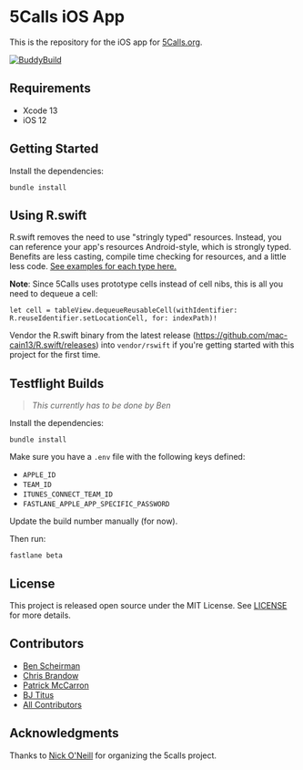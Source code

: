 # 5Calls iOS App

This is the repository for the iOS app for [5Calls.org](https://5calls.org).

[![BuddyBuild](https://dashboard.buddybuild.com/api/statusImage?appID=5897bfe9e9a832010023be69&branch=master&build=latest)](https://dashboard.buddybuild.com/apps/5897bfe9e9a832010023be69/build/latest?branch=master)

## Requirements

- Xcode 13
- iOS 12

## Getting Started

Install the dependencies:

```
bundle install
```

## Using R.swift

R.swift removes the need to use "stringly typed" resources. Instead, you can reference your app's resources Android-style, which is strongly typed. Benefits are less casting, compile time checking for resources, and a little less code. [See examples for each type here.](https://github.com/mac-cain13/R.swift/blob/master/Documentation/Examples.md)

**Note**: Since 5Calls uses prototype cells instead of cell nibs, this is all you need to dequeue a cell:

```
let cell = tableView.dequeueReusableCell(withIdentifier: R.reuseIdentifier.setLocationCell, for: indexPath)!
```

Vendor the R.swift binary from the latest release (https://github.com/mac-cain13/R.swift/releases) into `vendor/rswift` if you're getting started with this project for the first time.

## Testflight Builds

> _This currently has to be done by Ben_

Install the dependencies:

```
bundle install
```

Make sure you have a `.env` file with the following keys defined:

- `APPLE_ID`
- `TEAM_ID`
- `ITUNES_CONNECT_TEAM_ID`
- `FASTLANE_APPLE_APP_SPECIFIC_PASSWORD`

Update the build number manually (for now).

Then run:

```
fastlane beta
```

## License

This project is released open source under the MIT License. See [LICENSE](https://raw.githubusercontent.com/5calls/ios/master/LICENSE) for more details.

## Contributors

- [Ben Scheirman](https://github.com/subdigital)
- [Chris Brandow](https://github.com/chrisbrandow)
- [Patrick McCarron](https://github.com/mccarron)
- [BJ Titus](https://github.com/bjtitus)
- [All Contributors](https://github.com/5calls/ios/graphs/contributors)

## Acknowledgments

Thanks to [Nick O'Neill](https://github.com/nickoneill) for organizing the 5calls project.
